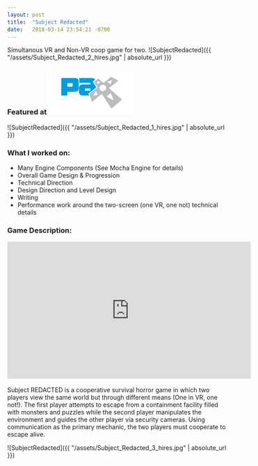```yaml
---
layout: post
title:  "Subject Redacted"
date:   2018-03-14 23:54:21 -0700
---
```


Simultanous VR and Non-VR coop game for two.
![SubjectRedacted]({{ "/assets/Subject_Redacted_2_hires.jpg" | absolute_url }})
<!--more-->

### Featured at <img src="/assets/pax.png" alt="Drawing" style="width: 200px;"/>

![SubjectRedacted]({{ "/assets/Subject_Redacted_1_hires.jpg" | absolute_url }})

### What I worked on:

* Many Engine Components (See Mocha Engine for details)
* Overall Game Design & Progression
* Technical Direction
* Design Direction and Level Design
* Writing
* Performance work around the two-screen (one VR, one not) technical details
 

### Game Description:

<iframe width="560" height="315" src="https://www.youtube.com/embed/vQO8ioYzmt0?rel=0" frameborder="0" allow="autoplay; encrypted-media" allowfullscreen></iframe>

Subject REDACTED is a cooperative survival horror game in which two players view the same world but through different means (One in VR, one not!). The first player attempts to escape from a containment facility filled with monsters and puzzles while the second player manipulates the environment and guides the other player via security cameras. Using communication as the primary mechanic, the two players must cooperate to escape alive.

![SubjectRedacted]({{ "/assets/Subject_Redacted_3_hires.jpg" | absolute_url }})
